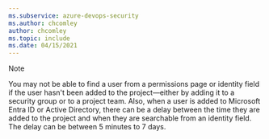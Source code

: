 ```yaml
---
ms.subservice: azure-devops-security
ms.author: chcomley
author: chcomley
ms.topic: include
ms.date: 04/15/2021
---
```


<!--- ability-to-find-user-once-added)]  --> 

> [!NOTE]   
> You may not be able to find a user from a permissions page or identity field if the user hasn't been added to the project&mdash;either by adding it to a security group or to a project team. Also, when a user is added to Microsoft Entra ID or Active Directory, there can be a delay between the time they are added to the project and when they are searchable from an identity field. The delay can be between 5 minutes to 7 days. 
